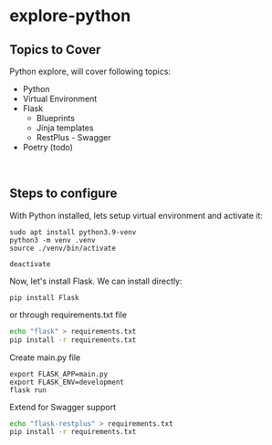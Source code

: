 # explore-python


## Topics to Cover
Python explore, will cover following topics:

- Python
- Virtual Environment
- Flask
  - Blueprints
  - Jinja templates
  - RestPlus - Swagger
- Poetry (todo)

<br/>

## Steps to configure
With Python installed, lets setup virtual environment and activate it:

```
sudo apt install python3.9-venv
python3 -m venv .venv
source ./venv/bin/activate

deactivate
```

Now, let's install Flask. We can install directly:


```
pip install Flask
```

or through requirements.txt file


```bash
echo "flask" > requirements.txt
pip install -r requirements.txt
```

Create main.py file

```
export FLASK_APP=main.py
export FLASK_ENV=development
flask run
```

Extend for Swagger support

```bash
echo "flask-restplus" > requirements.txt
pip install -r requirements.txt
```